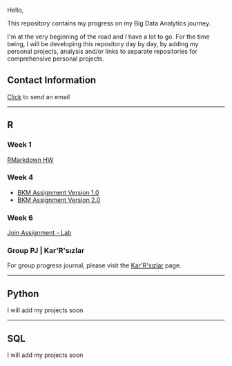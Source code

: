 Hello, 

This repository contains my progress on my Big Data Analytics journey. 

I'm at the very beginning of the road and I have a lot to go. For the time being, I will be developing this repository day by day, by adding my personal projects, analysis and/or links to separate repositories for comprehensive personal projects.



## Contact Information
[Click](mailto:info@oguzcolak.com) to send an email

----------------------------------------------------------------------------------------

## R

### Week 1

[RMarkdown HW](https://oguzcolak.github.io/personal/oguz-colak-rmarkdown-homework.html)

### Week 4

* [BKM Assignment Version 1.0](https://oguzcolak.github.io/personal/oguz-colak-bkm-assignment.html)
* [BKM Assignment Version 2.0](https://oguzcolak.github.io/personal/oguz-colak-bkm-assignment-2.html)

### Week 6

[Join Assignment - Lab](https://oguzcolak.github.io/personal/week6-lab-join-assignment.html)

### Group PJ | Kar'R'sızlar

For group progress journal, please visit the [Kar'R'sızlar](https://pjournal.github.io/mef03g-Kar-R-sizlar/) page.

----------------------------------------------------------------------------------------

## Python

I will add my projects soon

----------------------------------------------------------------------------------------

## SQL

I will add my projects soon
